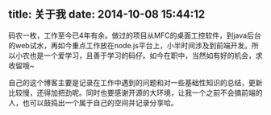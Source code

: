 title: 关于我
date: 2014-10-08 15:44:12
---

码农一枚，工作至今已4年有余。做过的项目从MFC的桌面工控软件，到java后台的web试水，再如今重点工作放在node.js平台上，小半时间涉及到前端开发。所以小农也是一个爱学习，且善于学习的码仔。如今在职中，当然如有好的机会，求收留哦~

自己的这个博客主要是记录在工作中遇到的问题和对一些基础性知识的总结，更新比较慢，还得加把劲呢。同时也要感谢开源的大环境，让我一个之前不会搞前端的人，也可以鼓捣出一个属于自己的空间并记录分享哈。